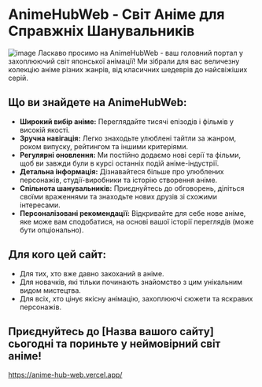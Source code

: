 # AnimeHubWeb - Світ Аніме для Справжніх Шанувальників
![image](https://github.com/Vanea678/AnimeHubWeb/materials/sites.png)
Ласкаво просимо на AnimeHubWeb - ваш головний портал у захоплюючий світ японської анімації! Ми зібрали для вас величезну колекцію аніме різних жанрів, від класичних шедеврів до найсвіжіших серій.

## Що ви знайдете на AnimeHubWeb:

* **Широкий вибір аніме:** Переглядайте тисячі епізодів і фільмів у високій якості.
* **Зручна навігація:** Легко знаходьте улюблені тайтли за жанром, роком випуску, рейтингом та іншими критеріями.
* **Регулярні оновлення:** Ми постійно додаємо нові серії та фільми, щоб ви завжди були в курсі останніх подій аніме-індустрії.
* **Детальна інформація:** Дізнавайтеся більше про улюблених персонажів, студії-виробники та історію створення аніме.
* **Спільнота шанувальників:** Приєднуйтесь до обговорень, діліться своїми враженнями та знаходьте нових друзів зі схожими інтересами.
* **Персоналізовані рекомендації:** Відкривайте для себе нове аніме, яке може вам сподобатися, на основі вашої історії переглядів (може бути опціонально).

## Для кого цей сайт:

* Для тих, хто вже давно закоханий в аніме.
* Для новачків, які тільки починають знайомство з цим унікальним видом мистецтва.
* Для всіх, хто цінує якісну анімацію, захоплюючі сюжети та яскравих персонажів.

## Приєднуйтесь до [Назва вашого сайту] сьогодні та пориньте у неймовірний світ аніме!

https://anime-hub-web.vercel.app/
